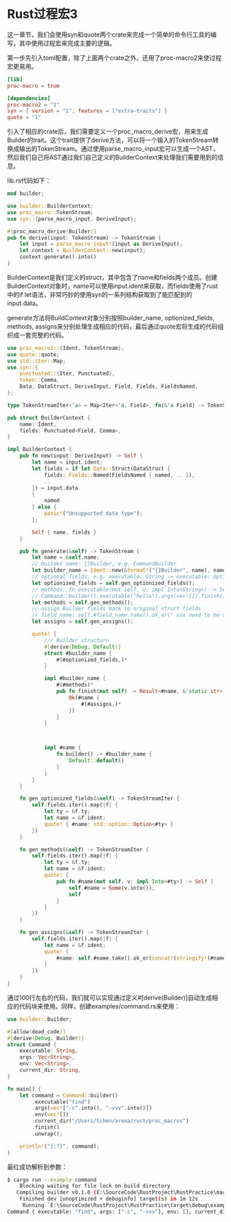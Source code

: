 # Rust过程宏3

这一章节，我们会使用syn和quote两个crate来完成一个简单的命令行工具的编写，其中使用过程宏来完成主要的逻辑。

第一步先引入toml配置，除了上面两个crate之外，还用了proc-macro2来使过程宏更易用。

```toml
[lib]
proc-macro = true

[dependencies]
proc-macro2 = "1"
syn = { version = "1", features = ["extra-traits"] }
quote = "1"
```

引入了相应的crate后，我们需要定义一个proc_macro_derive宏，用来生成Builder的trait。这个trait提供了derive方法，可以将一个输入的TokenStream转换成输出的TokenStream。通过使用parse_macro_input宏可以生成一个AST，然后我们自己将AST通过我们自己定义的BuilderContext来处理我们需要用到的信息。

lib.rs代码如下：

```rust
mod builder;

use builder::BuilderContext;
use proc_macro::TokenStream;
use syn::{parse_macro_input, DeriveInput};

#[proc_macro_derive(Builder)]
pub fn derive(input: TokenStream) -> TokenStream {
    let input = parse_macro_input!(input as DeriveInput);
    let context = BuilderContext::new(input);
    context.generate().into()
}
```

BuilderContext是我们定义的struct，其中包含了name和fields两个成员。创建BuilderContext对象时，name可以使用input.ident来获取，而fields使用了rust中的if let语法，非常巧妙的使用syn的一系列结构获取到了能匹配到的input.data。

generate方法将BuildContext对象分别按照builder_name, optionized_fields, methods, assigns来分别处理生成相应的代码，最后通过quote宏将生成的代码组织成一套完整的代码。

```rust
use proc_macro2::{Ident, TokenStream};
use quote::quote;
use std::iter::Map;
use syn::{
    punctuated::{Iter, Punctuated},
    token::Comma,
    Data, DataStruct, DeriveInput, Field, Fields, FieldsNamed,
};

type TokenStreamIter<'a> = Map<Iter<'a, Field>, fn(&'a Field) -> TokenStream>;

pub struct BuilderContext {
    name: Ident,
    fields: Punctuated<Field, Comma>,
}

impl BuilderContext {
    pub fn new(input: DeriveInput) -> Self {
        let name = input.ident;
        let fields = if let Data::Struct(DataStruct {
            fields: Fields::Named(FieldsNamed { named, .. }),
            ..
        }) = input.data
        {
            named
        } else {
            panic!("Unsupported data type");
        };

        Self { name, fields }
    }

    pub fn generate(&self) -> TokenStream {
        let name = &self.name;
        // builder name: {}Builder, e.g. CommandBuilder
        let builder_name = Ident::new(&format!("{}Builder", name), name.span());
        // optional fields, e.g. executable: String -> executable: Option<String>
        let optionized_fields = self.gen_optionized_fields();
        // methods: fn executable(mut self, v: impl Into<String>) -> Self { self.executable = Some(v); self }
        // Command::builder().executable("hello").args(vec![]).finish()
        let methods = self.gen_methods();
        // assign Builder fields back to original struct fields
        // field_name: self.#field_name.take().ok_or(" xxx need to be set!")
        let assigns = self.gen_assigns();

        quote! {
            /// Builder structure
            #[derive(Debug, Default)]
            struct #builder_name {
                #(#optionized_fields,)*
            }

            impl #builder_name {
                #(#methods)*
                pub fn finish(mut self) -> Result<#name, &'static str> {
                    Ok(#name {
                        #(#assigns,)*
                    })
                }
            }



            impl #name {
                fn builder() -> #builder_name {
                    Default::default()
                }
            }
        }
    }

    fn gen_optionized_fields(&self) -> TokenStreamIter {
        self.fields.iter().map(|f| {
            let ty = &f.ty;
            let name = &f.ident;
            quote! { #name: std::option::Option<#ty> }
        })
    }

    fn gen_methods(&self) -> TokenStreamIter {
        self.fields.iter().map(|f| {
            let ty = &f.ty;
            let name = &f.ident;
            quote! {
                pub fn #name(mut self, v: impl Into<#ty>) -> Self {
                    self.#name = Some(v.into());
                    self
                }
            }
        })
    }

    fn gen_assigns(&self) -> TokenStreamIter {
        self.fields.iter().map(|f| {
            let name = &f.ident;
            quote! {
                #name: self.#name.take().ok_or(concat!(stringify!(#name), " needs to be set!"))?
            }
        })
    }
}
```

通过100行左右的代码，我们就可以实现通过定义#[derive(Builder)]自动生成相应的代码块来使用。同样，创建examples/command.rs来使用：

```rust
use builder::Builder;

#[allow(dead_code)]
#[derive(Debug, Builder)]
struct Command {
    executable: String,
    args: Vec<String>,
    env: Vec<String>,
    current_dir: String,
}

fn main() {
    let command = Command::builder()
        .executable("find")
        .args(vec!["-c".into(), "-vvv".into()])
        .env(vec![])
        .current_dir("/Users/tchen/arena/rust/proc_macros")
        .finish()
        .unwrap();

    println!("{:?}", command);
}
```

最红成功解析到参数：

```bash
$ cargo run --example command
    Blocking waiting for file lock on build directory
   Compiling builder v0.1.0 (E:\SourceCode\RustProject\RustPractice\macro_demo\builder)
    Finished dev [unoptimized + debuginfo] target(s) in 1m 12s
     Running `E:\SourceCode\RustProject\RustPractice\target\debug\examples\command.exe`
Command { executable: "find", args: ["-c", "-vvv"], env: [], current_dir: "/Users/tchen/arena/rust/proc_macros" }
```
